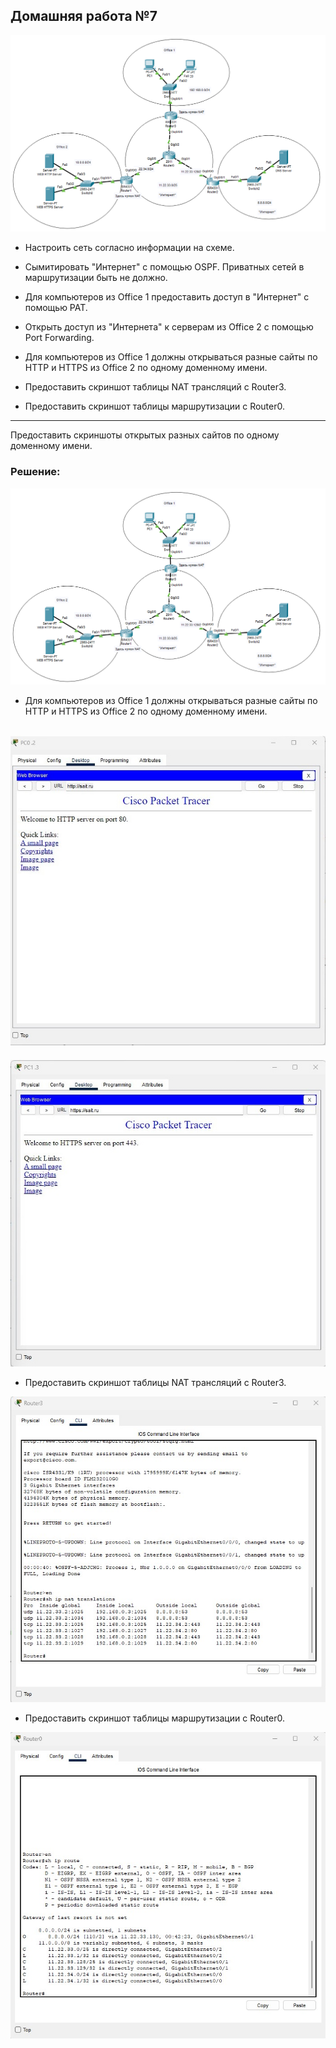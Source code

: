 ## Домашняя работа №7
![hm_8](hw7/img/img1.jpg)

* Настроить сеть согласно информации на схеме.

* Сымитировать "Интернет" с помощью OSPF. Приватных сетей в маршрутизации быть не должно.
*  Для компьютеров из Office 1 предоставить доступ в "Интернет" с помощью PAT.
* Открыть доступ из "Интернета" к серверам из Office 2 c помощью Port Forwarding.
* Для компьютеров из Office 1 должны открываться разные сайты по HTTP и HTTPS из Office 2 по одному доменному имени.
* Предоставить скриншот таблицы NAT трансляций с Router3.
* Предоставить скриншот таблицы маршрутизации с Router0.
------
Предоставить скриншоты открытых разных сайтов по одному доменному имени.
### Решение:

![hm_8](hw7/img/img1.jpg)

* Для компьютеров из Office 1 должны открываться разные сайты по HTTP и HTTPS из Office 2 по одному доменному имени.

![Router_3_NAT.jpg](hw7/img/img2.jpg)
----
![Router_3_NAT.jpg](hw7/img/img3.jpg)


* Предоставить скриншот таблицы NAT трансляций с Router3.

![Router_3_NAT.jpg](hw7/img/img4.jpg)
* Предоставить скриншот таблицы маршрутизации с Router0.

![Router0_route.jpg](hw7/img/img5.jpg)

